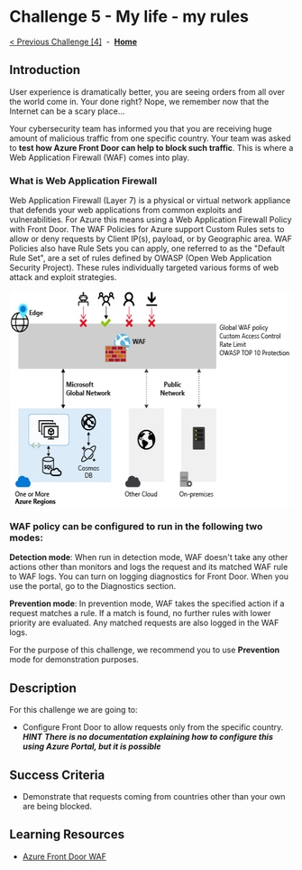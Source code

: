 # Challenge 5 - My life - my rules

[< Previous Challenge [4]](./Challenge04.md)&nbsp;&nbsp;-&nbsp;&nbsp;**[Home](../README.md)**

## Introduction

User experience is dramatically better, you are seeing orders from all over the world come in. Your done right?  Nope, we remember now that the Internet can be a scary place...  

Your cybersecurity team has informed you that you are receiving huge amount of malicious traffic from one specific country. Your team was asked to **test how Azure Front Door can help to block such traffic**. This is where a Web Application Firewall (WAF) comes into play.

### What is Web Application Firewall

Web Application Firewall (Layer 7) is a physical or virtual network appliance that defends your web applications from common exploits and vulnerabilities. For Azure this means using a Web Application Firewall Policy with Front Door. The WAF Policies for Azure support Custom Rules sets to allow or deny requests by Client IP(s), payload, or by Geographic area. WAF Policies also have Rule Sets you can apply, one referred to as the "Default Rule Set", are a set of rules defined by OWASP (Open Web Application Security Project). These rules individually targeted various forms of web attack and exploit strategies.

<p align="center">
  <img src="./images/wafoverview.png" width="567" height="383">
</p>

### WAF policy can be configured to run in the following two modes:

**Detection mode**: When run in detection mode, WAF doesn't take any other actions other than monitors and logs the request and its matched WAF rule to WAF logs. You can turn on logging diagnostics for Front Door. When you use the portal, go to the Diagnostics section.

**Prevention mode**: In prevention mode, WAF takes the specified action if a request matches a rule. If a match is found, no further rules with lower priority are evaluated. Any matched requests are also logged in the WAF logs.

For the purpose of this challenge, we recommend you to use **Prevention** mode for demonstration purposes. 

## Description

For this challenge we are going to:
- Configure Front Door to allow requests only from the specific country. <br/>***HINT*** ***There is no documentation explaining how to configure this using Azure Portal, but it is possible***

## Success Criteria

- Demonstrate that requests coming from countries other than your own are being blocked.


## Learning Resources

- [Azure Front Door WAF](https://docs.microsoft.com/en-us/azure/web-application-firewall/afds/afds-overview)
